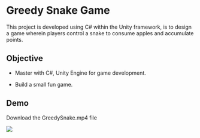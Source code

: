 # Greedy Snake Game
This project is developed using C# within the Unity framework, is to design a game wherein players control a snake to consume apples and accumulate points.

## Objective
- Master with C#, Unity Engine for game development.

- Build a small fun game.


## Demo
Download the GreedySnake.mp4 file

<img src="demo2.png">

